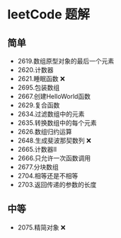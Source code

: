 # leetCode 题解

## 简单

* 2619.数组原型对象的最后一个元素
* 2620.计数器
* 2621.睡眠函数 ❌
* 2695.包装数组
* 2667.创建HelloWorld函数
* 2629.复合函数
* 2634.过滤数组中的元素
* 2635.转换数组中的每个元素
* 2626.数组归约运算
* 2648.生成斐波那契数列 ❌
* 2665.计数器Ⅱ
* 2666.只允许一次函数调用
* 2677.分块数组
* 2704.相等还是不相等
* 2703.返回传递的参数的长度

## 中等

* 2075.精简对象 ❌